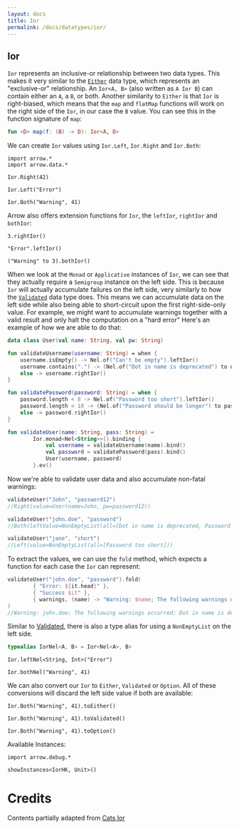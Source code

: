 ```yaml
---
layout: docs
title: Ior
permalink: /docs/datatypes/ior/
---
```


## Ior 

`Ior` represents an inclusive-or relationship between two data types.
This makes it very similar to the [`Either`](/docs/datatypes/either) data type, which represents an "exclusive-or" relationship.
An `Ior<A, B>` (also written as `A Ior B`) can contain either an `A`, a `B`, or both.
Another similarity to `Either` is that `Ior` is right-biased,
which means that the `map` and `flatMap` functions will work on the right side of the `Ior`, in our case the `B` value.
You can see this in the function signature of `map`:

```kotlin
fun <D> map(f: (B) -> D): Ior<A, D>
```

We can create `Ior` values using `Ior.Left`, `Ior.Right` and `Ior.Both`:

```kotlin:ank
import arrow.*
import arrow.data.*

Ior.Right(42)
```

```kotlin:ank
Ior.Left("Error")
```

```kotlin:ank
Ior.Both("Warning", 41)
```

Arrow also offers extension functions for `Ior`, the `leftIor`, `rightIor` and `bothIor`:

```kotlin:ank
3.rightIor()
```

```kotlin:ank
"Error".leftIor()
```

```kotlin:ank
("Warning" to 3).bothIor()
```


When we look at the `Monad` or `Applicative` instances of `Ior`, we can see that they actually require a `Semigroup` instance on the left side.
This is because `Ior` will actually accumulate failures on the left side, very similarly to how the [`Validated`](/docs/datatypes/validated) data type does.
This means we can accumulate data on the left side while also being able to short-circuit upon the first right-side-only value.
For example, we might want to accumulate warnings together with a valid result and only halt the computation on a "hard error"
Here's an example of how we are able to do that:

```kotlin
data class User(val name: String, val pw: String)

fun validateUsername(username: String) = when {
    username.isEmpty() -> Nel.of("Can't be empty").leftIor()
    username.contains(".") -> (Nel.of("Dot in name is deprecated") to username).bothIor()
    else -> username.rightIor()
}

fun validatePassword(password: String) = when {
    password.length < 8 -> Nel.of("Password too short").leftIor()
    password.length < 10 -> (Nel.of("Password should be longer") to password).bothIor()
    else -> password.rightIor()
}

fun validateUser(name: String, pass: String) =
        Ior.monad<Nel<String>>().binding {
            val username = validateUsername(name).bind()
            val password = validatePassword(pass).bind()
            User(username, password)
        }.ev()
```

Now we're able to validate user data and also accumulate non-fatal warnings:

```kotlin
validateUser("John", "password12")
//Right(value=User(name=John, pw=password12))
```

```kotlin
validateUser("john.doe", "password")
//Both(leftValue=NonEmptyList(all=[Dot in name is deprecated, Password should be longer]), rightValue=User(name=john.doe, pw=password))
```

```kotlin
validateUser("jane", "short")
//Left(value=NonEmptyList(all=[Password too short]))
```

To extract the values, we can use the `fold` method, which expects a function for each case the `Ior` can represent:

```kotlin
validateUser("john.doe", "password").fold(
        { "Error: ${it.head}" },
        { "Success $it" },
        { warnings, (name) -> "Warning: $name; The following warnings occurred: ${warnings.show()}" }
)
//Warning: john.doe; The following warnings occurred: Dot in name is deprecated, Password should be longer
```
Similar to [Validated](/docs/datatypes/validated), there is also a type alias for using a `NonEmptyList` on the left side.

```kotlin
typealias IorNel<A, B> = Ior<Nel<A>, B>
```

```kotlin:ank
Ior.leftNel<String, Int>("Error")
```

```kotlin:ank
Ior.bothNel("Warning", 41)
```

We can also convert our `Ior` to `Either`, `Validated` or `Option`.
All of these conversions will discard the left side value if both are available:

```kotlin:ank
Ior.Both("Warning", 41).toEither()
```

```kotlin:ank
Ior.Both("Warning", 41).toValidated()
```

```kotlin:ank
Ior.Both("Warning", 41).toOption()
```

Available Instances:

```kotlin:ank
import arrow.debug.*

showInstances<IorHK, Unit>()
```

# Credits

Contents partially adapted from [Cats Ior](https://typelevel.org/cats/datatypes/ior.html)
